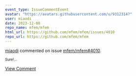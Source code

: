```yaml
---
event_type: IssueCommentEvent
avatar: "https://avatars.githubusercontent.com/u/9312314?"
user: miaodi
date: 2023-12-08
repo_name: mfem/mfem
html_url: https://github.com/mfem/mfem/issues/4010
repo_url: https://github.com/mfem/mfem
---
```


<a href='https://github.com/miaodi' target='_blank'>miaodi</a> commented on issue <a href='https://github.com/mfem/mfem/issues/4010' target='_blank'>mfem/mfem#4010</a>.

<small>Sure!...</small>

<a href='https://github.com/mfem/mfem/issues/4010' target='_blank'>View Comment</a>